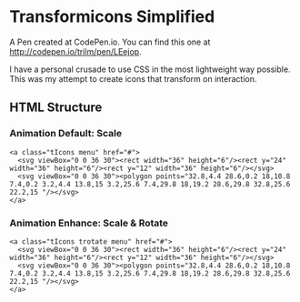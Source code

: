 # Transformicons Simplified

A Pen created at CodePen.io. You can find this one at http://codepen.io/trilm/pen/LEejop.

I have a personal crusade to use CSS in the most lightweight way possible. This was my attempt to create icons that transform on interaction.

## HTML Structure

### Animation Default: Scale

```
<a class="tIcons menu" href="#">
  <svg viewBox="0 0 36 30"><rect width="36" height="6"/><rect y="24" width="36" height="6"/><rect y="12" width="36" height="6"/></svg>
  <svg viewBox="0 0 36 30"><polygon points="32.8,4.4 28.6,0.2 18,10.8 7.4,0.2 3.2,4.4 13.8,15 3.2,25.6 7.4,29.8 18,19.2 28.6,29.8 32.8,25.6 22.2,15 "/></svg>
</a>
```

### Animation Enhance: Scale & Rotate

```
<a class="tIcons trotate menu" href="#">
  <svg viewBox="0 0 36 30"><rect width="36" height="6"/><rect y="24" width="36" height="6"/><rect y="12" width="36" height="6"/></svg>
  <svg viewBox="0 0 36 30"><polygon points="32.8,4.4 28.6,0.2 18,10.8 7.4,0.2 3.2,4.4 13.8,15 3.2,25.6 7.4,29.8 18,19.2 28.6,29.8 32.8,25.6 22.2,15 "/></svg>
</a>
```